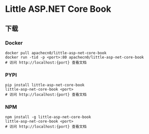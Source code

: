 # Little ASP.NET Core Book

## 下载

### Docker

```
docker pull apachecn0/little-asp-net-core-book
docker run -tid -p <port>:80 apachecn0/little-asp-net-core-book
# 访问 http://localhost:{port} 查看文档
```

### PYPI

```
pip install little-asp-net-core-book
little-asp-net-core-book <port>
# 访问 http://localhost:{port} 查看文档
```

### NPM

```
npm install -g little-asp-net-core-book
little-asp-net-core-book <port>
# 访问 http://localhost:{port} 查看文档
```